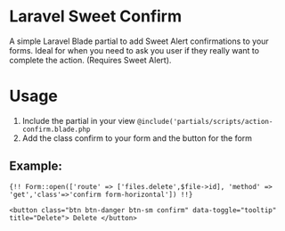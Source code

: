 # Laravel Sweet Confirm
A simple Laravel Blade partial to add Sweet Alert confirmations to your forms. Ideal for when you need to ask you user if they really want to complete the action. (Requires Sweet Alert).

# Usage
1. Include the partial in your view
<code>@include('partials/scripts/action-confirm.blade.php</code>
2. Add the class confirm to your form and the button for the form
<h2>Example:</h2>

`{!! Form::open(['route' => ['files.delete',$file->id], 'method' => 'get','class'=>'confirm form-horizontal']) !!}`

`<button class="btn btn-danger btn-sm confirm" data-toggle="tooltip" title="Delete">
  Delete
</button>`
